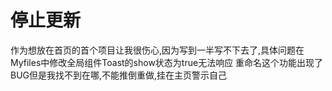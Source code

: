# 停止更新

作为想放在首页的首个项目让我很伤心,因为写到一半写不下去了,具体问题在Myfiles中修改全局组件Toast的show状态为true无法响应
重命名这个功能出现了BUG但是我找不到在哪,不能推倒重做,挂在主页警示自己
